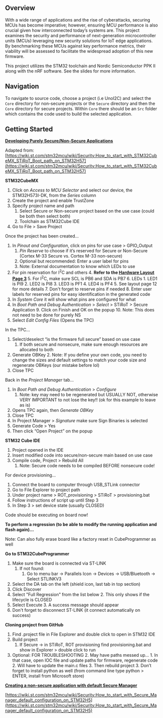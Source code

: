 ## Overview

With a wide range of applications and the rise of cyberattacks, securing MCUs has
become imperative; however, ensuring MCU performance is also crucial given
how interconnected today’s systems are. This project examines the security and
performance of next-generation microcontroller units (MCUs) leveraging new
security solutions for IoT edge applications. By benchmarking these MCUs against
key performance metrics, their viability will be assessed to facilitate the widespread
adoption of this new firmware.

This project utilizes the STM32 toolchain and Nordic Semiconductor PPK II along with the nRF software. See the slides for more information.

## Navigation

To navigate to source code, choose a project (i.e UnoI2C) and select the `Core` directory for non-secure projects or the `Secure` directory and then the `Core` directory for secure projects. Within `Core` there should be an `Src` folder which contains the code used to build the selected application. 

## Getting Started

**<span style="text-decoration:underline;">Developing Purely Secure/Non-Secure Applications</span>**

Adapted from: [https://wiki.st.com/stm32mcu/wiki/Security:How_to_start_with_STM32CubeMX_STiRoT_Boot_path_on_STM32H57](https://wiki.st.com/stm32mcu/wiki/Security:How_to_start_with_STM32CubeMX_STiRoT_Boot_path_on_STM32H57)

**STM32CubeMX**



1. Click on _Access to MCU Selector_ and select our device, the STM32H573I-DK, from the _Series_ column
2. Create the project and enable TrustZone
3. Specify project name and path
    1. Select Secure or Non-secure project based on the use case (could be both then select both)
    2. Toolchain as STM32Cube IDE
4. Go to File > Save Project

Once the project has been created…



1. In _Pinout and Configuration_, click on pins for use case > GPIO_Output
    1. _Pin Reserve_ to choose if it’s reserved for Secure or Non-Secure (Cortex M-33 Secure vs. Cortex M-33 non-secure)
    2. Optional but recommended: Enter a user label for pins
    3. Note: External documentation to know which LEDs to use
2. For pin reservation for I<sup>2</sup>C and others
    4. **Refer to the [Hardware Layout Page 3](https://www.st.com/content/ccc/resource/technical/layouts_and_diagrams/schematic_pack/group2/a9/96/52/b1/46/f6/4e/b9/mb1677-h573i-c02-schematic/files/mb1677-h573i-c02-schematic.pdf/jcr:content/translations/en.mb1677-h573i-c02-schematic.pdf)**
    5. For I<sup>2</sup>C, make sure SCL is PB6 and SDA is PB7
    6. LEDs
        1. LED1 is PI9
        2. LED2 is PI8
        3. LED3 is PF1
        4. LED4 is PF4
        5. See layout page 12 for more details
    7. Don't forget to reserve pins if needed
    8. Enter user labels for reserved pins for easy identification in the generated code
3. In _System Core_ it will show what pins are configured for what
4. In _Boot Path and Debug Authentication_ > _Select_ > STiRoT > Secure Application
    9. Click on Finish and OK on the popup
    10. Note: This does not need to be done for purely NS
5. Select _Edit Config Files_ (Opens the TPC)

In the TPC…



1. Select/deselect “is the firmware full secure” based on use case
    1. If both secure and nonsecure, make sure enough resources are allocated to both
2. Generate OBKey
    2. Note: If you define your own code, you need to change the sizes and default settings to match your code size and regenerate OBKeys (our mistake before lol)
3. Close TPC

Back in the _Project Manager_ tab…



1. In _Boot Path and Debug Authentication_ > _Configure_
    1. Note: key may need to be regenerated but USUALLY NOT, otherwise VERY IMPORTANT to not lose the key!! (ok for this example to leave as is)
2. Opens TPC again, then _Generate OBKey_
3. Close TPC
4. In Project Manager > _Signature_ make sure Sign Binaries is selected
5. Generate Code > Yes
6. Then click “Open Project” on the popup

**STM32 Cube IDE**



1. Project opened in the IDE
2. Insert modified code into secure/non-secure main based on use case
3. Compile code, Project > Rebuild All
    1. Note: Secure code needs to be compiled BEFORE nonsecure code!

For device provisioning…



1. Connect the board to computer through USB_STLink connector
2. Go to File Explorer to project path
3. Under project name > ROT_provisioning > STiRoT > provisioning.bat
4. Follow instructions of script up until Step 3
5. In Step 3 > set device state (usually CLOSED)

Code should be executing on board now!

**To perform a regression (to be able to modify the running application and flash again)…**

Note: Can also fully erase board like a factory reset in CubeProgrammer as well

**Go to STM32CubeProgrammer**



1. Make sure the board is connected via ST-LINK
    1. If not found:
        1. Go to menu bar → Parallels Icon → Devices → USB/Bluetooth → Select STLINKV3
2. Select the DA tab on the left (shield icon, last tab in top section)
3. Click Discover
4. Select "Full Regression" from the list below
    2. This only shows if the lifecycle is CLOSED
5. Select Execute
    3. A success message should appear
6. Don't forget to disconnect ST-LINK (it connect automatically on success) 

**Cloning project from GitHub**



1. Find .project file in File Explorer and double click to open in STM32 IDE
2. Build project
    1. If Secure -> in STiRoT, ROT provisioning find provisioning.bat and show in Explorer > double click to run
3. Optional: FOR TROUBLESHOOTING
    2. May have paths messed up…
        1. In that case, open IOC file and update paths for firmware, regenerate code
        2. Will have to update the main.c files
        3. Then rebuild project
    3. Don’t forget to install python as well (from command line type python > ENTER, install from Microsoft store)

**<span style="text-decoration:underline;">Creating a non-secure application with default Secure Manager</span>**

[https://wiki.st.com/stm32mcu/wiki/Security:How_to_start_with_Secure_Manager_default_configuration_on_STM32H5](https://wiki.st.com/stm32mcu/wiki/Security:How_to_start_with_Secure_Manager_default_configuration_on_STM32H5)







